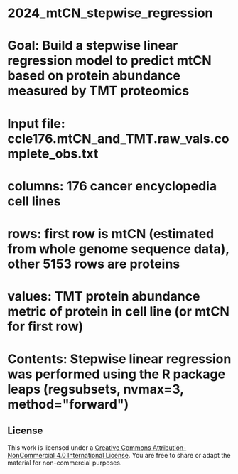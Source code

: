 # 2024_mtCN_stepwise_regression

# Goal: Build a stepwise linear regression model to predict mtCN based on protein abundance measured by TMT proteomics 
#
# Input file: ccle176.mtCN_and_TMT.raw_vals.complete_obs.txt
#  columns: 176 cancer encyclopedia cell lines
#  rows: first row is mtCN (estimated from whole genome sequence data), other 5153 rows are proteins
#  values: TMT protein abundance metric of protein in cell line (or mtCN for first row)
#
# Contents: Stepwise linear regression was performed using the R package leaps (regsubsets, nvmax=3, method="forward")

## License
This work is licensed under a [Creative Commons Attribution-NonCommercial 4.0 International License](https://creativecommons.org/licenses/by-nc/4.0/deed.en). You are free to share or adapt the material for non-commercial purposes.
